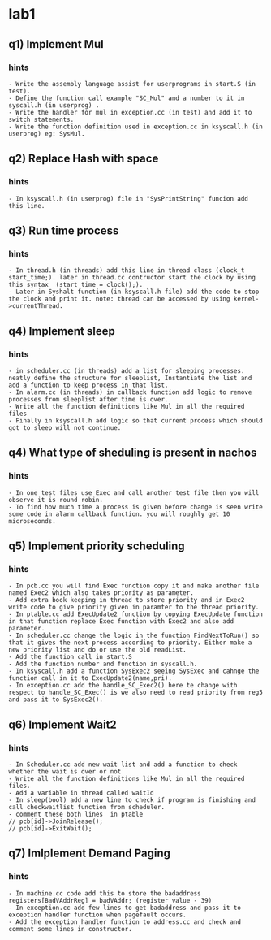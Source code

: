 # lab1
## q1) Implement Mul
### hints
    - Write the assembly language assist for userprograms in start.S (in test).
    - Define the function call example "SC_Mul" and a number to it in syscall.h (in userprog) .
    - Write the handler for mul in exception.cc (in test) and add it to switch statements.
    - Write the function definition used in exception.cc in ksyscall.h (in userprog) eg: SysMul.

## q2) Replace Hash with space
### hints
    - In ksyscall.h (in userprog) file in "SysPrintString" funcion add this line.
   

## q3) Run time process
### hints
    - In thread.h (in threads) add this line in thread class (clock_t start_time;). later in thread.cc contructor start the clock by using this syntax  (start_time = clock();).
    - Later in Syshalt function (in ksyscall.h file) add the code to stop the clock and print it. note: thread can be accessed by using kernel->currentThread. 

## q4) Implement sleep
### hints
    - in scheduler.cc (in threads) add a list for sleeping processes. neatly define the structure for sleeplist, Instantiate the list and add a function to keep process in that list.
    - In alarm.cc (in threads) in callback function add logic to remove processes from sleeplist after time is over.
    - Write all the function definitions like Mul in all the required files
    - Finally in ksyscall.h add logic so that current process which should got to sleep will not continue.
    
## q4) What type of sheduling is present in nachos
### hints
    - In one test files use Exec and call another test file then you will observe it is round robin.
    - To find how much time a process is given before change is seen write some code in alarm callback function. you will roughly get 10 microseconds.

## q5) Implement priority scheduling
### hints
    - In pcb.cc you will find Exec function copy it and make another file named Exec2 which also takes priority as parameter.
    - Add extra book keeping in thread to store priority and in Exec2 write code to give priority given in paramter to the thread priority.
    - In ptable.cc add ExecUpdate2 function by copying ExecUpdate function in that function replace Exec function with Exec2 and also add parameter.
    - In scheduler.cc change the logic in the function FindNextToRun() so that it gives the next process according to priority. Either make a new priority list and do or use the old readList.
    - Add the function call in start.S
    - Add the function number and function in syscall.h.
    - In ksyscall.h add a function SysExec2 seeing SysExec and cahnge the function call in it to ExecUpdate2(name,pri).
    - In exception.cc add the handle_SC_Exec2() here te change with respect to handle_SC_Exec() is we also need to read priority from reg5 and pass it to SysExec2().   

## q6) Implement Wait2
### hints
    - In Scheduler.cc add new wait list and add a function to check whether the wait is over or not
    - Write all the function definitions like Mul in all the required files.
    - Add a variable in thread called waitId
    - In sleep(bool) add a new line to check if program is finishing and call checkwaitlist function from scheduler.
    - comment these both lines  in ptable
    // pcb[id]->JoinRelease();
    // pcb[id]->ExitWait();

## q7) Imlplement Demand Paging
### hints
    - In machine.cc code add this to store the badaddress registers[BadVAddrReg] = badVAddr; (register value - 39)
    - In exception.cc add few lines to get badaddress and pass it to exception handler function when pagefault occurs.
    - Add the exception handler function to address.cc and check and comment some lines in constructor.